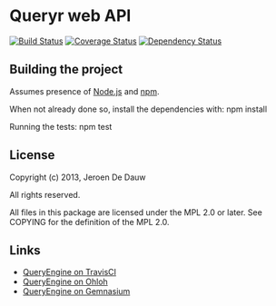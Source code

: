 # Queryr web API

[![Build Status](https://secure.travis-ci.org/JeroenDeDauw/QueryrAPI.png?branch=master)](http://travis-ci.org/JeroenDeDauw/QueryrAPI)
[![Coverage Status](https://coveralls.io/repos/JeroenDeDauw/QueryrAPI/badge.png?branch=master)](https://coveralls.io/r/JeroenDeDauw/QueryrAPI?branch=master)
[![Dependency Status](https://gemnasium.com/JeroenDeDauw/QueryrAPI.png)](https://gemnasium.com/JeroenDeDauw/QueryrAPI)

## Building the project

Assumes presence of [Node.js](http://nodejs.org/)
and [npm](https://npmjs.org/).

When not already done so, install the dependencies with: npm install

Running the tests: npm test

## License

Copyright (c) 2013, Jeroen De Dauw

All rights reserved.

All files in this package are licensed under the MPL 2.0 or later.
See COPYING for the definition of the MPL 2.0.

## Links

* [QueryEngine on TravisCI](https://travis-ci.org/JeroenDeDauw/QueryrAPI)
* [QueryEngine on Ohloh](https://www.ohloh.net/p/QueryrAPI)
* [QueryEngine on Gemnasium](https://travis-ci.org/JeroenDeDauw/QueryrAPI)


